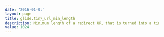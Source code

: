 ```yaml
---
date: '2016-01-01'
layout: page
title: glide.tiny_url_min_length
description: Minimum length of a redirect URL that is turned into a tiny URL (default=1024)
value: 1024 
---
```

